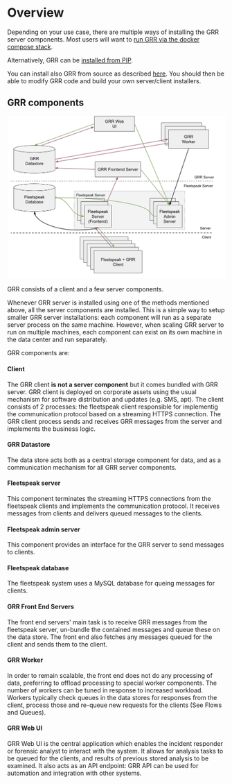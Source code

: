 # Overview

Depending on your use case, there are multiple ways of installing the
GRR server components. Most users will want to
[run GRR via the docker compose stack](via-docker-compose.md).

Alternatively, GRR can be [installed from PIP](from-released-pip.md).

You can install also GRR from source as described
[here](from-source.md). You should then be able to modify GRR code and build
your own server/client installers.


## GRR components

![grr_components](../images/grr_components.png)

GRR consists of a client and a few server components.

Whenever GRR server is installed using one of the methods mentioned above, all the server components are installed. This is a simple way to setup smaller GRR server installations: each component will run as a separate server process on the same machine. However, when scaling GRR server to run on multiple machines, each component can exist on its own machine in the data center and run separately.

GRR components are:

#### Client

The GRR client **is not a server component** but it comes bundled with GRR server. GRR client is deployed on corporate assets using the usual mechanism for software distribution and updates (e.g. SMS, apt). The client consists of 2 processes: the fleetspeak client responsible for implementig the communication protocol based on a streaming HTTPS connection. The GRR client process sends and receives GRR messages from the server and implements the business logic.

#### GRR Datastore
The data store acts both as a central storage component for data, and as a communication mechanism for all GRR server components.

#### Fleetspeak server

This component terminates the streaming HTTPS connections from the fleetspeak clients and implements the communication protocol. It receives messages from clients and delivers queued messages to the clients.

#### Fleetspeak admin server

This component provides an interface for the GRR server to send messages to clients.

#### Fleetspeak database

The fleetspeak system uses a MySQL database for queing messages for clients.

#### GRR Front End Servers
The front end servers' main task is to receive GRR messages from the fleetspeak server, un-bundle the contained messages and queue these on the data store. The front end also fetches any messages queued for the client and sends them to the client.

#### GRR Worker
In order to remain scalable, the front end does not do any processing of data, preferring to offload processing to special worker components. The number of workers can be tuned in response to increased workload. Workers typically check queues in the data stores for responses from the client, process those and re-queue new requests for the clients (See Flows and Queues).

#### GRR Web UI
GRR Web UI is the central application which enables the incident responder or forensic analyst to interact with the system. It allows for analysis tasks to be queued for the clients, and results of previous stored analysis to be examined. It also acts as an API endpoint: GRR API can be used for automation and integration with other systems.

